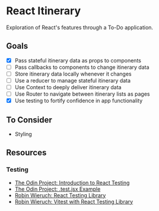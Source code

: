 # React Itinerary

Exploration of React's features through a To-Do application.

## Goals
* [x] Pass stateful itinerary data as props to components
* [ ] Pass callbacks to components to change itinerary data
* [ ] Store itinerary data locally whenever it changes
* [ ] Use a reducer to manage stateful itinerary data
* [ ] Use Context to deeply deliver itinerary data
* [ ] Use Router to navigate between itinerary lists as pages
* [x] Use testing to fortify confidence in app functionality

## To Consider
- Styling

## Resources
### Testing
- [The Odin Project: Introduction to React Testing](https://www.theodinproject.com/lessons/node-path-react-new-introduction-to-react-testing)
- [The Odin Project: .test.jsx Example](https://github.com/TheOdinProject/theodinproject/blob/0886578d5b27a967e6bba2b31f212efe284d9413/app/javascript/components/project-submissions/components/__tests__/submissions-list.test.jsx)
- [Robin Wieruch: React Testing Library](https://www.robinwieruch.de/react-testing-library/)
- [Robin Wieruch: Vitest with React Testing Library](https://www.robinwieruch.de/vitest-react-testing-library/)